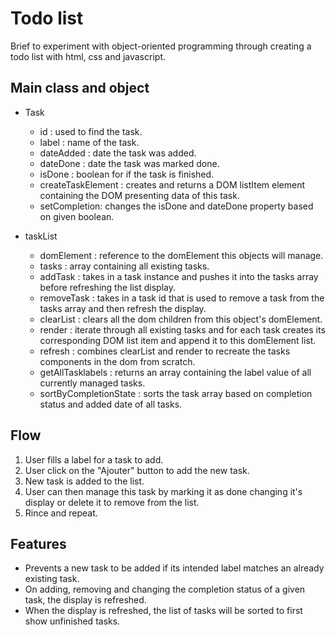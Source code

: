 # Todo list

Brief to experiment with object-oriented programming through creating a todo list with html, css and javascript.

## Main class and object
* Task
    * id : used to find the task.
    * label : name of the task.
    * dateAdded : date the task was added.
    * dateDone : date the task was marked done.
    * isDone : boolean for if the task is finished.
    * createTaskElement : creates and returns a DOM listItem element containing the DOM presenting data of this task.
    * setCompletion: changes the isDone and dateDone property based on given boolean.

* taskList
    * domElement : reference to the domElement this objects will manage.
    * tasks : array containing all existing tasks.
    * addTask : takes in a task instance and pushes it into the tasks array before refreshing the list display.
    * removeTask : takes in a task id that is used to remove a task from the tasks array and then refresh the display.
    * clearList : clears all the dom children from this object's domElement.
    * render : iterate through all existing tasks and for each task creates its corresponding DOM list item and append it to this domElement list.
    * refresh : combines clearList and render to recreate the tasks components in the dom from scratch.
    * getAllTasklabels : returns an array containing the label value of all currently managed tasks.
    * sortByCompletionState : sorts the task array based on completion status and added date of all tasks.

## Flow
1. User fills a label for a task to add.
2. User click on the "Ajouter" button to add the new task.
3. New task is added to the list.
4. User can then manage this task by marking it as done changing it's display or delete it to remove from the list.
5. Rince and repeat.

## Features
* Prevents a new task to be added if its intended label matches an already existing task.
* On adding, removing and changing the completion status of a given task, the display is refreshed.
* When the display is refreshed, the list of tasks will be sorted to first show unfinished tasks.